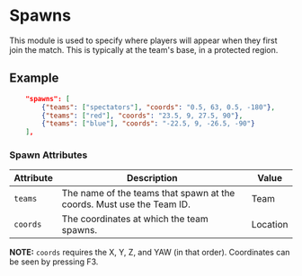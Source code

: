 # Spawns

This module is used to specify where players will appear when they first join the match. This is typically at the team's base, in a protected region.

## Example

```json
	"spawns": [
		{"teams": ["spectators"], "coords": "0.5, 63, 0.5, -180"},
		{"teams": ["red"], "coords": "23.5, 9, 27.5, 90"},
		{"teams": ["blue"], "coords": "-22.5, 9, -26.5, -90"}
	],
```

### Spawn Attributes

| Attribute | Description                                                           | Value    |
|-----------|-----------------------------------------------------------------------|----------|
| `teams`   | The name of the teams that spawn at the coords. Must use the Team ID. | Team     |
| `coords`  | The coordinates at which the team spawns.                             | Location |

**NOTE:** `coords` requires the X, Y, Z, and YAW (in that order). Coordinates can be seen by pressing F3.
